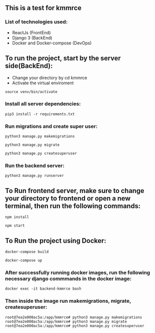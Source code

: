 ## This is a test for kmmrce

### List of technologies used:

- ReactJs (FrontEnd)
- Django 3 (BackEnd)
- Docker and Docker-compose (DevOps)


## To run the project, start by the server side(BackEnd):

- Change your directory by cd kmmrce
- Activate the virtual enviroment

```
source venv/bin/activate
```

### Install all server dependencies:

```
pip3 install -r requirements.txt
```

### Run migrations and create super user:

```
python3 manage.py makemigrations

python3 manage.py migrate

python3 manage.py createsuperuser
```

### Run the backend server:

```
python3 manage.py runserver
```

## To Run frontend server, make sure to change your directory to frontend or open a new terminal, then run the following commands:

```
npm install

npm start
```

## To Run the project using Docker:
```
docker-compose build

docker-compose up
```

### After successfully running docker images, run the following necessary django commmands in the docker image:
```
docker exec -it backend-kmmrce bash
```

### Then inside the image run makemigrations, migrate, createsuperuser:
```
root@7ea2e000ac5a:/app/kmmrce# python3 manage.py makemigrations
root@7ea2e000ac5a:/app/kmmrce# python3 manage.py migrate
root@7ea2e000ac5a:/app/kmmrce# python3 manage.py createsuperuser
```

